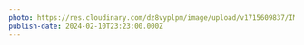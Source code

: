 ```yaml
---
photo: https://res.cloudinary.com/dz8vyplpm/image/upload/v1715609837/IMG_8813_ynlwoa.jpg
publish-date: 2024-02-10T23:23:00.000Z
---
```

